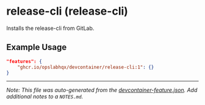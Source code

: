 
# release-cli (release-cli)

Installs the release-cli from GitLab.

## Example Usage

```json
"features": {
    "ghcr.io/opslabhqx/devcontainer/release-cli:1": {}
}
```





---

_Note: This file was auto-generated from the [devcontainer-feature.json](https://github.com/opslabhqx/devcontainer/blob/main/src/features/release-cli/devcontainer-feature.json).  Add additional notes to a `NOTES.md`._
